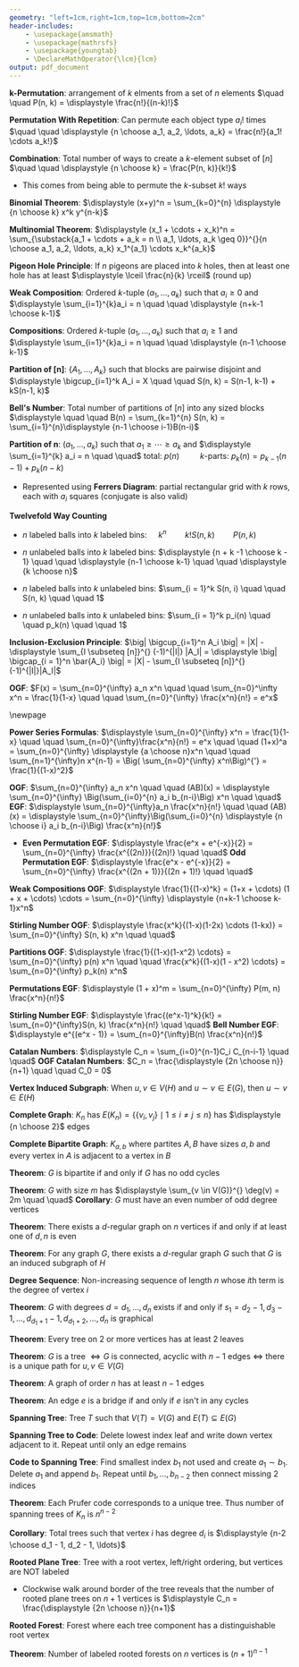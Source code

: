 ```yaml
---
geometry: "left=1cm,right=1cm,top=1cm,bottom=2cm"
header-includes:
    - \usepackage{amsmath}
    - \usepackage{mathrsfs}
    - \usepackage{youngtab}
    - \DeclareMathOperator{\lcm}{lcm}
output: pdf_document
---
```


**$\mathbf{k}$-Permutation**: arrangement of $k$ elments from a set of $n$ elements $\quad \quad P(n, k) = \displaystyle \frac{n!}{(n-k)!}$

**Permutation With Repetition**: Can permute each object type $a_i !$ times $\quad \quad \displaystyle {n \choose a_1, a_2, \ldots, a_k} = \frac{n!}{a_1! \cdots a_k!}$

**Combination**: Total number of ways to create a $k$-element subset of $[n]$ $\quad \quad \displaystyle {n \choose k} = \frac{P(n, k)}{k!}$

- This comes from being able to permute the $k$-subset $k!$ ways

**Binomial Theorem**: $\displaystyle (x+y)^n = \sum_{k=0}^{n} \displaystyle {n \choose k} x^k y^{n-k}$

**Multinomial Theorem**: $\displaystyle (x_1 + \cdots + x_k)^n = \sum_{\substack{a_1 + \cdots + a_k = n \\ a_1, \ldots, a_k \geq 0}}^{}{n \choose a_1, a_2, \ldots, a_k} x_1^{a_1} \cdots x_k^{a_k}$

**Pigeon Hole Principle**: If $n$ pigeons are placed into $k$ holes, then at least one hole has at least $\displaystyle \lceil \frac{n}{k} \rceil$ (round up)

**Weak Composition**: Ordered $k$-tuple $(a_1, \ldots, a_k)$ such that $a_i \geq 0$ and $\displaystyle \sum_{i=1}^{k}a_i = n \quad \quad \displaystyle {n+k-1 \choose k-1}$

**Compositions**: Ordered $k$-tuple $(a_1, \ldots, a_k)$ such that $a_i \geq 1$ and $\displaystyle \sum_{i=1}^{k}a_i = n \quad \quad \displaystyle {n-1 \choose k-1}$

**Partition of $\mathbf{[n]}$**: $\{A_1, \ldots, A_k\}$ such that blocks are pairwise disjoint and $\displaystyle \bigcup_{i=1}^k A_i = X \quad \quad S(n, k) = S(n-1, k-1) + kS(n-1, k)$

**Bell's Number**: Total number of partitions of $[n]$ into any sized blocks $\displaystyle \quad \quad B(n) = \sum_{k=1}^{n} S(n, k) = \sum_{i=1}^{n}\displaystyle {n-1 \choose i-1}B(n-i)$

**Partition of $\mathbf{n}$**: $(a_1, \ldots, a_k)$ such that $a_1 \geq \cdots \geq a_k$ and $\displaystyle \sum_{i=1}^{k} a_i = n \quad \quad$ total: $p(n) \quad \quad$ $k$-parts: $p_k(n) = p_{k-1}(n-1) + p_k(n-k)$

- Represented using **Ferrers Diagram**: partial rectangular grid with $k$ rows, each with $a_i$ squares (conjugate is also valid)

**Twelvefold Way Counting**

- $n$ labeled balls into $k$ labeled bins: $\quad k^n \quad \quad k!S(n, k) \quad \quad P(n, k)$

- $n$ unlabeled balls into $k$ labeled bins: $\displaystyle {n + k -1 \choose k - 1} \quad \quad \displaystyle {n-1 \choose k-1} \quad \quad \displaystyle {k \choose n}$

- $n$ labeled balls into $k$ unlabeled bins: $\sum_{i = 1}^k S(n, i) \quad \quad S(n, k) \quad \quad 1$

- $n$ unlabeled balls into $k$ unlabeled bins: $\sum_{i = 1}^k p_i(n) \quad \quad p_k(n) \quad \quad 1$

**Inclusion-Exclusion Principle**: $\big| \bigcup_{i=1}^n A_i \big| = |X| - \displaystyle \sum_{I \subseteq [n]}^{} (-1)^{|I|} |A_I| = \displaystyle \big| \bigcap_{i = 1}^n \bar{A_i} \big| = |X| - \sum_{I \subseteq [n]}^{}(-1)^{|I|}|A_I|$

**OGF**: $F(x) = \sum_{n=0}^{\infty} a_n x^n \quad \quad \sum_{n=0}^\infty x^n = \frac{1}{1-x} \quad \quad \sum_{n=0}^{\infty} \frac{x^n}{n!} = e^x$

\newpage

**Power Series Formulas**: $\displaystyle \sum_{n=0}^{\infty} x^n = \frac{1}{1-x} \quad \quad \sum_{n=0}^{\infty}\frac{x^n}{n!} = e^x \quad \quad (1+x)^a = \sum_{n=0}^{\infty} \displaystyle {a \choose n}x^n \quad \quad \sum_{n=1}^{\infty}n x^{n-1} = \Big( \sum_{n=0}^{\infty} x^n\Big)^{'} = \frac{1}{(1-x)^2}$

**OGF**: $\sum_{n=0}^{\infty} a_n x^n \quad \quad (AB)(x) = \displaystyle \sum_{n=0}^{\infty} \Big(\sum_{i=0}^{n} a_i b_{n-i}\Big) x^n \quad \quad$ **EGF**: $\displaystyle \sum_{n=0}^{\infty}a_n \frac{x^n}{n!} \quad \quad (AB)(x) = \displaystyle \sum_{n=0}^{\infty}\Big(\sum_{i=0}^{n} \displaystyle {n \choose i} a_i b_{n-i}\Big) \frac{x^n}{n!}$

- **Even Permutation EGF**: $\displaystyle \frac{e^x + e^{-x}}{2} = \sum_{n=0}^{\infty} \frac{x^{(2n)}}{(2n)!} \quad \quad$ **Odd Permutation EGF**: $\displaystyle \frac{e^x - e^{-x}}{2} = \sum_{n=0}^{\infty} \frac{x^{(2n + 1)}}{(2n + 1)!} \quad \quad$

**Weak Compositions OGF**: $\displaystyle \frac{1}{(1-x)^k} = (1+x + \cdots) (1 + x + \cdots) \cdots = \sum_{n=0}^{\infty} \displaystyle {n+k-1 \choose k-1}x^n$

**Stirling Number OGF**: $\displaystyle \frac{x^k}{(1-x)(1-2x) \cdots (1-kx)} = \sum_{n=0}^{\infty} S(n, k) x^n \quad \quad$

**Partitions OGF**: $\displaystyle \frac{1}{(1-x)(1-x^2) \cdots} = \sum_{n=0}^{\infty} p(n) x^n \quad \quad \frac{x^k}{(1-x)(1 - x^2) \cdots} = \sum_{n=0}^{\infty} p_k(n) x^n$

**Permutations EGF**: $\displaystyle (1 + x)^m = \sum_{n=0}^{\infty} P(m, n) \frac{x^n}{n!}$

**Stirling Number EGF**: $\displaystyle \frac{(e^x-1)^k}{k!} = \sum_{n=0}^{\infty}S(n, k) \frac{x^n}{n!} \quad \quad$ **Bell Number EGF**: $\displaystyle e^{(e^x - 1)} = \sum_{n=0}^{\infty}B(n) \frac{x^n}{n!}$

**Catalan Numbers**: $\displaystyle C_n = \sum_{i=0}^{n-1}C_i C_{n-i-1} \quad \quad$ **OGF Catalan Numbers**: $C_n = \frac{\displaystyle {2n \choose n}}{n+1} \quad \quad C_0 = 0$

**Vertex Induced Subgraph**: When $u, v \in V(H)$ and $u \sim v \in E(G)$, then $u \sim v \in E(H)$

**Complete Graph**: $K_n$ has $E(K_n) = \{\{v_i, v_j\} \mid 1 \leq i \neq j \leq n\}$ has $\displaystyle {n \choose 2}$ edges

**Complete Bipartite Graph**: $K_{a, b}$ where partites $A, B$ have sizes $a, b$ and every vertex in $A$ is adjacent to a vertex in $B$

**Theorem**: $G$ is bipartite if and only if $G$ has no odd cycles

**Theorem**: $G$ with size $m$ has $\displaystyle \sum_{v \in V(G)}^{} \deg(v) = 2m \quad \quad$ **Corollary**: $G$ must have an even number of odd degree vertices

**Theorem**: There exists a $d$-regular graph on $n$ vertices if and only if at least one of $d, n$ is even

**Theorem**: For any graph $G$, there exists a $d$-regular graph $G$ such that $G$ is an induced subgraph of $H$

**Degree Sequence**: Non-increasing sequence of length $n$ whose $i$th term is the degree of vertex $i$

**Theorem**: $G$ with degrees $d = d_1, \ldots, d_n$ exists if and only if $s_1 = d_2 - 1, d_3 - 1, \ldots, d_{d_1 + 1} - 1, d_{d_1+2}, \ldots, d_n$ is graphical

**Theorem**: Every tree on $2$ or more vertices has at least $2$ leaves

**Theorem**: $G$ is a tree $\iff G$ is connected, acyclic with $n-1$ edges $\iff$ there is a unique path for $u, v \in V(G)$

**Theorem**: A graph of order $n$ has at least $n-1$ edges

**Theorem**: An edge $e$ is a bridge if and only if $e$ isn't in any cycles

**Spanning Tree**: Tree $T$ such that $V(T) = V(G)$ and $E(T) \subseteq E(G)$

**Spanning Tree to Code**: Delete lowest index leaf and write down vertex adjacent to it. Repeat until only an edge remains

**Code to Spanning Tree**: Find smallest index $b_1$ not used and create $a_1 \sim b_1$. Delete $a_1$ and append $b_1$. Repeat until $b_1, \ldots, b_{n-2}$ then connect missing $2$ indices

**Theorem**: Each Prufer code corresponds to a unique tree. Thus number of spanning trees of $K_n$ is $n^{n-2}$

**Corollary**: Total trees such that vertex $i$ has degree $d_i$ is $\displaystyle {n-2 \choose d_1 - 1, d_2 - 1, \ldots}$

**Rooted Plane Tree**: Tree with a root vertex, left/right ordering, but vertices are NOT labeled

- Clockwise walk around border of the tree reveals that the number of rooted plane trees on $n+1$ vertices is $\displaystyle C_n = \frac{\displaystyle {2n \choose n}}{n+1}$

**Rooted Forest**: Forest where each tree component has a distinguishable root vertex

**Theorem**: Number of labeled rooted forests on $n$ vertices is $(n+1)^{n-1}$
